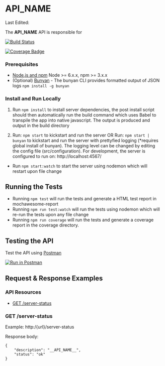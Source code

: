 # __API_NAME__

Last Edited: <DATE>

The __API_NAME__ API is responsible for <description>


[![Build Status](__BUILD_LINK__)](__BUILD_LINK__)

[![Coverage Badge](_COVERAGE_BADGE_LINK__)](LINK)


### Prerequisites

- [Node.js and npm](nodejs.org) Node >= 6.x.x, npm >= 3.x.x
- (Optional) [Bunyan](https://github.com/trentm/node-bunyan) - The bunyan CLI provides formatted output of JSON logs `npm install -g bunyan`

### Install and Run Locally

1. Run `npm install` to install server dependencies, the post install script should then automatically run the build command which uses Babel to transpile the app into native javascript. The output is produced and output in the build directory

2. Run: `npm start` to kickstart and run the server OR Run: `npm start | bunyan` to kickstart and run the server with prettyfied logging (*requires global install of bunyan). The logging level can be changed by editing the config file (src/configuration). For development, the server is configured to run on: http://localhost:4567/

* Run `npm start:watch` to start the server using nodemon which will restart upon file change

## Running the Tests

* Running `npm test` will run the tests and generate a HTML test report in mochawesome-report
* Running `npm run test:watch` will run the tests using nodemon which will re-run the tests upon any file change
* Running `npm run coverage` will run the tests and generate a coverage report in the coverage directory. 

## Testing the API

Test the API using [Postman](https://www.getpostman.com/collections/{id})

[![Run in Postman](https://run.pstmn.io/button.svg)](https://app.getpostman.com/run-collection/{id})

## Request & Response Examples

### API Resources

  - [GET /server-status](#get-server-status)

### GET /server-status

Example: http:/{url}/server-status

Response body:

    {
        "description": "__API_NAME__",
        "status": "ok"
    }